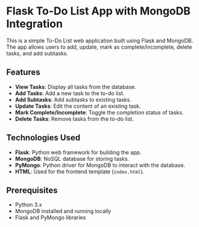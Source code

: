 # Flask To-Do List App with MongoDB Integration

This is a simple To-Do List web application built using Flask and MongoDB. The app allows users to add, update, mark as complete/incomplete, delete tasks, and add subtasks.

## Features

- **View Tasks**: Display all tasks from the database.
- **Add Tasks**: Add a new task to the to-do list.
- **Add Subtasks**: Add subtasks to existing tasks.
- **Update Tasks**: Edit the content of an existing task.
- **Mark Complete/Incomplete**: Toggle the completion status of tasks.
- **Delete Tasks**: Remove tasks from the to-do list.

## Technologies Used

- **Flask**: Python web framework for building the app.
- **MongoDB**: NoSQL database for storing tasks.
- **PyMongo**: Python driver for MongoDB to interact with the database.
- **HTML**: Used for the frontend template (`index.html`).

## Prerequisites

- Python 3.x
- MongoDB installed and running locally
- Flask and PyMongo libraries


